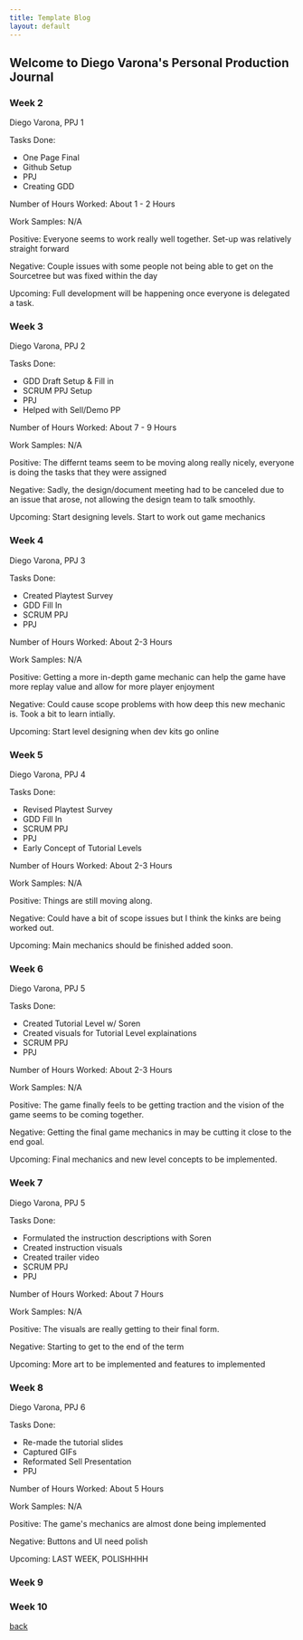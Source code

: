 ```yaml
---
title: Template Blog
layout: default
---
```


## Welcome to Diego Varona's Personal Production Journal

### Week 2

Diego Varona, PPJ 1

Tasks Done:
* One Page Final
* Github Setup
* PPJ
* Creating GDD

Number of Hours Worked:
About 1 - 2 Hours

Work Samples:
N/A


Positive: Everyone seems to work really well together. Set-up was relatively straight forward


Negative: Couple issues with some people not being able to get on the Sourcetree but was fixed within the day


Upcoming: Full development will be happening once everyone is delegated a task.

### Week 3

Diego Varona, PPJ 2

Tasks Done:
* GDD Draft Setup & Fill in
* SCRUM PPJ Setup
* PPJ
* Helped with Sell/Demo PP

Number of Hours Worked:
About 7 - 9 Hours

Work Samples:
N/A


Positive: The differnt teams seem to be moving along really nicely, everyone is doing the tasks that they were assigned


Negative: Sadly, the design/document meeting had to be canceled due to an issue that arose, not allowing the design team to talk smoothly. 


Upcoming: Start designing levels. Start to work out game mechanics

### Week 4

Diego Varona, PPJ 3

Tasks Done:
* Created Playtest Survey
* GDD Fill In
* SCRUM PPJ
* PPJ

Number of Hours Worked:
About 2-3 Hours

Work Samples:
N/A


Positive: Getting a more in-depth game mechanic can help the game have more replay value and allow for more player enjoyment


Negative: Could cause scope problems with how deep this new mechanic is. Took a bit to learn intially. 


Upcoming: Start level designing when dev kits go online


### Week 5

Diego Varona, PPJ 4

Tasks Done:
* Revised Playtest Survey
* GDD Fill In
* SCRUM PPJ
* PPJ
* Early Concept of Tutorial Levels

Number of Hours Worked:
About 2-3 Hours

Work Samples:
N/A


Positive: Things are still moving along.


Negative: Could have a bit of scope issues but I think the kinks are being worked out. 


Upcoming: Main mechanics should be finished added soon.

### Week 6

Diego Varona, PPJ 5

Tasks Done:
* Created Tutorial Level w/ Soren
* Created visuals for Tutorial Level explainations
* SCRUM PPJ
* PPJ

Number of Hours Worked:
About 2-3 Hours

Work Samples:
N/A

Positive: The game finally feels to be getting traction and the vision of the game seems to be coming together.


Negative: Getting the final game mechanics in may be cutting it close to the end goal.


Upcoming: Final mechanics and new level concepts to be implemented.

### Week 7

Diego Varona, PPJ 5

Tasks Done:
* Formulated the instruction descriptions with Soren
* Created instruction visuals
* Created trailer video
* SCRUM PPJ
* PPJ

Number of Hours Worked:
About 7 Hours

Work Samples:
N/A

Positive: The visuals are really getting to their final form.


Negative: Starting to get to the end of the term


Upcoming: More art to be implemented and features to implemented

### Week 8

Diego Varona, PPJ 6

Tasks Done:
* Re-made the tutorial slides
* Captured GIFs
* Reformated Sell Presentation
* PPJ

Number of Hours Worked:
About 5 Hours

Work Samples:
N/A

Positive: The game's mechanics are almost done being implemented


Negative: Buttons and UI need polish


Upcoming: LAST WEEK, POLISHHHH

### Week 9

### Week 10

[back](Blogs.html)
